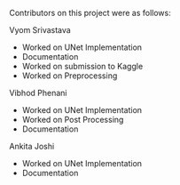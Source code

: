 Contributors on this project were as follows:

Vyom Srivastava
- Worked on UNet Implementation
- Documentation
- Worked on submission to Kaggle
- Worked on Preprocessing

Vibhod Phenani
- Worked on UNet Implementation
- Worked on Post Processing
- Documentation

Ankita Joshi
- Worked on UNet Implementation
- Documentation
